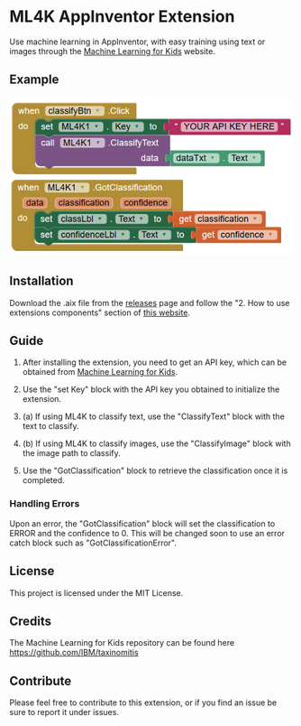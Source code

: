 # ML4K AppInventor Extension
Use machine learning in AppInventor, with easy training using text or images through the [Machine Learning for Kids](https://machinelearningforkids.co.uk/) website.

## Example
![ML4K Text Example](examples/ml4k-text.PNG)

## Installation
Download the .aix file from the [releases](https://github.com/kylecorry31/ML4K-AI-Extension/releases) page and follow the "2. How to use extensions components" section of [this website](http://ai2.appinventor.mit.edu/reference/other/extensions.html).

## Guide
1. After installing the extension, you need to get an API key, which can be obtained from [Machine Learning for Kids](https://machinelearningforkids.co.uk/).

2. Use the "set Key" block with the API key you obtained to initialize the extension.

3. (a) If using ML4K to classify text, use the "ClassifyText" block with the text to classify.
3. (b) If using ML4K to classify images, use the "ClassifyImage" block with the image path to classify.

4. Use the "GotClassification" block to retrieve the classification once it is completed.

### Handling Errors
Upon an error, the "GotClassification" block will set the classification to ERROR and the confidence to 0. This will be changed soon to use an error catch block such as "GotClassificationError".

## License
This project is licensed under the MIT License.

## Credits
The Machine Learning for Kids repository can be found here https://github.com/IBM/taxinomitis

## Contribute
Please feel free to contribute to this extension, or if you find an issue be sure to report it under issues.
